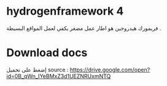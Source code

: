# hydrogenframework 4
فريمورك هيدروجين هو اطار عمل مصغر يكفي لعمل المواقع البسيطة .
# Download docs 
إضغط على تحميل
source : https://drive.google.com/open?id=0B_qWn_IYeBMxZ3d1UEZNRUxmNTQ
